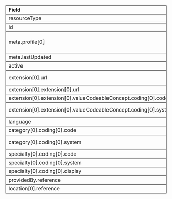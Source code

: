 <table border="1"><tr><td><b>Field</b></td><td><b>Value</b></td></tr>
<tr><td>resourceType</td><td>
"HealthcareService"
</td></tr>
<tr><td>id</td><td>
"HospERService"
</td></tr>
<tr><td>meta.profile[0]</td><td>"http://hl7.org/fhir/us/davinci-pdex-NatlDir/StructureDefinition/NatlDir-HealthcareService"</td></tr>
<tr><td>meta.lastUpdated</td><td>
"2020-07-07T13:26:22.0314215+00:00"
</td></tr>
<tr><td>active</td><td>
"true"
</td></tr>
<tr><td>extension[0].url</td><td>
"http://hl7.org/fhir/us/davinci-pdex-NatlDir/StructureDefinition/delivery-method"
</td></tr>
<tr><td>extension[0].extension[0].url</td><td>
"type"
</td></tr>
<tr><td>extension[0].extension[0].valueCodeableConcept.coding[0].code</td><td>
#physical
</td></tr>
<tr><td>extension[0].extension[0].valueCodeableConcept.coding[0].system</td><td>
"http://hl7.org/fhir/us/davinci-pdex-NatlDir/CodeSystem/DeliveryMethodCS"
</td></tr>
<tr><td>language</td><td>
"en-US"
</td></tr>
<tr><td>category[0].coding[0].code</td><td>
#emerg
</td></tr>
<tr><td>category[0].coding[0].system</td><td>
"http://hl7.org/fhir/us/davinci-pdex-NatlDir/CodeSystem/HealthcareServiceCategoryCS"
</td></tr>
<tr><td>specialty[0].coding[0].code</td><td>
#207P00000X
</td></tr>
<tr><td>specialty[0].coding[0].system</td><td>
"http://nucc.org/provider-taxonomy"
</td></tr>
<tr><td>specialty[0].coding[0].display</td><td>
"Emergency Medicine"
</td></tr>
<tr><td>providedBy.reference</td><td>
"Organization/Hospital"
</td></tr>
<tr><td>location[0].reference</td><td>
"Location/HospLoc1"
</td></tr>
</table>
